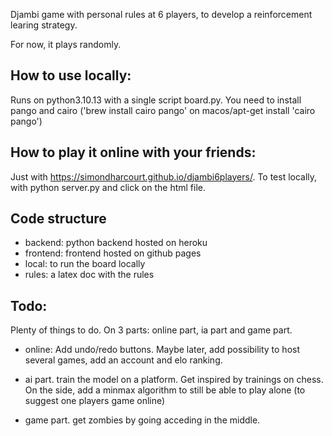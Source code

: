 


Djambi game with personal rules at 6 players, to develop a reinforcement learing strategy.

For now, it plays randomly.


## How to use locally:
Runs on python3.10.13 with a single script board.py.
You need to install pango and cairo ('brew install cairo pango' on macos/apt-get install 'cairo pango')

## How to play it online with your friends:
Just with https://simondharcourt.github.io/djambi6players/.
To test locally, with python server.py and click on the html file.

## Code structure
- backend: python backend hosted on heroku
- frontend: frontend hosted on github pages
- local: to run the board locally
- rules: a latex doc with the rules

## Todo:
Plenty of things to do. On 3 parts: online part, ia part and game part.

- online:
Add undo/redo buttons.
Maybe later, add possibility to host several games, add an account and elo ranking.

- ai part.
train the model on a platform. Get inspired by trainings on chess.
On the side, add a minmax algorithm to still be able to play alone (to suggest one players game online)

- game part.
get zombies by going acceding in the middle.

